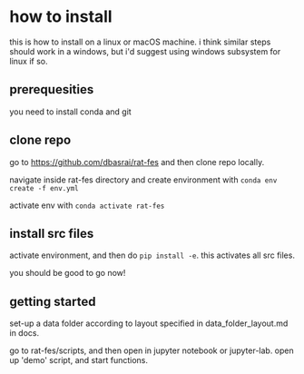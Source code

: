 # how to install

this is how to install on a linux or macOS machine. i think similar steps should work in a windows, but i'd suggest using windows subsystem for linux if so. 

## prerequesities
you need to install conda and git

## clone repo

go to https://github.com/dbasrai/rat-fes and then clone repo locally.

navigate inside rat-fes directory and create environment  with `conda env create -f env.yml`

activate env with `conda activate rat-fes`

## install src files

activate environment, and then do `pip install -e`. this activates all src files.

you should be good to go now!

## getting started
set-up a data folder according to layout specified in data_folder_layout.md in docs.

go to rat-fes/scripts, and then open in jupyter notebook or jupyter-lab. open up 'demo' script, and start functions.
